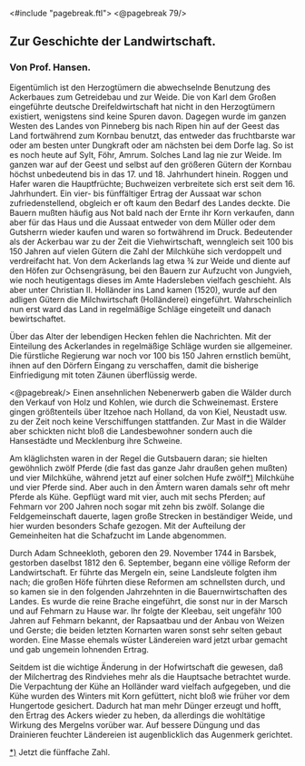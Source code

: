 <#include "pagebreak.ftl">
\<@pagebreak 79/>
<h2>Zur Geschichte der Landwirtschaft.</h2>

<h3>Von Prof. Hansen.</h3>

Eigentümlich ist den Herzogtümern die <span class="g">abwechselnde</span> Benutzung des Ackerbaues zum Getreidebau und zur Weide. Die von Karl dem Großen eingeführte deutsche Dreifeldwirtschaft hat nicht in den Herzogtümern existiert, wenigstens sind keine Spuren davon. Dagegen wurde im ganzen Westen des Landes von Pinneberg
bis nach Ripen hin auf der Geest das Land fortwährend zum
Kornbau benutzt, das entweder das fruchtbarste war oder am
besten unter Dungkraft oder am nächsten bei dem Dorfe lag. So
ist es noch heute auf  Sylt, Föhr, Amrum. Solches Land lag nie
zur Weide. Im ganzen war auf der Geest und selbst auf den
größeren Gütern der Kornbau höchst unbedeutend bis in das 17.
und 18. Jahrhundert hinein. Roggen und Hafer waren die Hauptfrüchte; Buchweizen verbreitete sich erst seit dem 16. Jahrhundert. Ein vier- bis fünffältiger Ertrag der Aussaat war schon zufriedenstellend, obgleich er oft kaum den Bedarf des Landes deckte. Die Bauern mußten häufig aus Not bald nach der Ernte ihr Korn verkaufen, dann aber für das Haus und die Aussaat entweder von dem Müller oder dem Gutsherrn wieder kaufen und waren so fortwährend im Druck. Bedeutender als der Ackerbau war zu der Zeit
die Viehwirtschaft, wenngleich seit 100 bis 150 Jahren auf vielen
Gütern die Zahl der Milchkühe sich verdoppelt und verdreifacht
hat. Von dem Ackerlands lag etwa ¾ zur Weide und diente auf
den Höfen zur Ochsengräsung, bei den Bauern zur Aufzucht von
Jungvieh, wie noch heutigentags dieses im Amte Hadersleben vielfach geschieht. Als aber unter Christian II. Holländer ins Land
kamen (1520), wurde auf den adligen Gütern die Milchwirtschaft
(Holländerei) eingeführt. Wahrscheinlich nun erst ward das Land
in regelmäßige Schläge eingeteilt und danach bewirtschaftet.

Über das Alter der lebendigen Hecken fehlen die Nachrichten.
Mit der Einteilung des Ackerlandes in regelmäßige Schläge wurden
sie allgemeiner. Die fürstliche Regierung war noch vor 100 bis
150 Jahren ernstlich bemüht, ihnen auf den Dörfern Eingang zu
verschaffen, damit die bisherige Einfriedigung mit toten Zäunen
überflüssig werde.	

\<@pagebreak/>
Einen ansehnlichen Nebenerwerb gaben die Wälder durch den
Verkauf von <span class="g">Holz</span> und <span class="g">Kohlen</span>, wie durch die <span class="g">Schweinemast.</span> Erstere gingen größtenteils über <span class="g">Itzehoe</span> nach Holland, da von Kiel, Neustadt usw. zu der Zeit noch keine Verschiffungen stattfanden.
Zur Mast in die Wälder aber schickten nicht bloß die Landesbewohner sondern auch die Hansestädte und Mecklenburg ihre Schweine.

Am kläglichsten waren in der Regel die Gutsbauern daran;
sie hielten gewöhnlich zwölf Pferde (die fast das ganze Jahr draußen
gehen mußten) und vier Milchkühe, während jetzt auf einer solchen
Hufe zwölf<a class="refnote" id="rn1" href="#fn1">*)</a> Milchkühe und vier Pferde sind. Aber auch in den
Ämtern waren damals sehr oft mehr Pferde als Kühe. Gepflügt
ward mit vier, auch mit sechs Pferden; auf Fehmarn vor 200 Jahren
noch sogar mit zehn bis zwölf. Solange die Feldgemeinschaft
dauerte, lagen große Strecken in beständiger Weide, und hier wurden
besonders Schafe gezogen. Mit der Aufteilung der Gemeinheiten
hat die Schafzucht im Lande abgenommen.

Durch Adam Schneekloth, geboren den 29. November 1744 in
Barsbek, gestorben daselbst 1812 den 6. September, begann eine
völlige Reform der Landwirtschaft. Er führte das <span class="g">Mergeln</span> ein, seine Landsleute folgten ihm nach; die großen Höfe führten diese
Reformen am schnellsten durch, und so kamen sie in den folgenden
Jahrzehnten in die Bauernwirtschaften des Landes. Es wurde die
reine Brache eingeführt, die sonst nur in der Marsch und auf Fehmarn zu Hause war. Ihr folgte der <span class="g">Kleebau</span>, seit ungefähr 100 Jahren auf Fehmarn bekannt, der <span class="g">Rapsaatbau</span> und der Anbau von <span class="g">Weizen</span> und <span class="g">Gerste</span>; die beiden letzten Kornarten waren sonst sehr selten gebaut worden. Eine Masse ehemals wüster Ländereien ward jetzt urbar gemacht und gab ungemein lohnenden Ertrag.

Seitdem ist die wichtige Änderung in der Hofwirtschaft die gewesen,
daß der Milchertrag des Rindviehes mehr als die Hauptsache
betrachtet wurde. Die Verpachtung der Kühe an Holländer
ward vielfach aufgegeben, und die Kühe wurden des Winters mit
Korn gefüttert, nicht bloß wie früher vor dem Hungertode gesichert.
Dadurch hat man mehr Dünger erzeugt und hofft, den Ertrag des
Ackers wieder zu heben, da allerdings die wohltätige Wirkung des
Mergelns vorüber war. Auf bessere Düngung und das <span class="g">Drainieren</span> feuchter Ländereien ist augenblicklich das Augenmerk gerichtet.

<div class="footnote" id="fn1"><a href="#rn1">*)</a> Jetzt die fünffache Zahl.</div>

